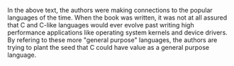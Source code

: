 In the above text, the authors were making connections to the popular
languages of the time.  When the book was written, it was not
at all assured that C and C-like languages
would ever evolve past writing high performance applications like operating
system kernels and device drivers.  By refering to these more "general purpose"
languages, the authors are trying to plant the seed that C could have value
as a general purpose language.
